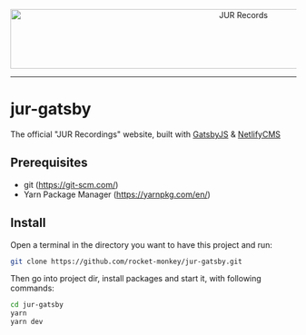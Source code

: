 <p align="center">
  <a href="http://jurrecords.ch" target="_blank">
    <img src="https://i.imgur.com/M2utZl8.png" alt="JUR Records" width="805" height="105"/>
  </a>
</p>

<hr />

# jur-gatsby
The official "JUR Recordings" website, built with [GatsbyJS](https://www.gatsbyjs.org/) & [NetlifyCMS](https://www.netlifycms.org/)

## Prerequisites

* git (https://git-scm.com/)
* Yarn Package Manager (https://yarnpkg.com/en/)

## Install

Open a terminal in the directory you want to have this project and run:
```sh
git clone https://github.com/rocket-monkey/jur-gatsby.git
```

Then go into project dir, install packages and start it, with following commands:
```sh
cd jur-gatsby
yarn
yarn dev
```
